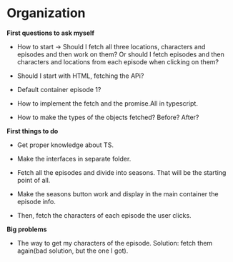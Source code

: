 # Organization

**First questions to ask myself**

* How to start -> Should I fetch all three locations, characters and episodes and then work on them?
Or should I fetch episodes and then characters and locations from each episode when clicking on them?

* Should I start with HTML, fetching the APi? 

* Default container episode 1? 

* How to implement the fetch and the promise.All in typescript. 

* How to make the types of the objects fetched? Before? After?


**First things to do**

* Get proper knowledge about TS.

* Make the interfaces in separate folder.

* Fetch all the episodes and divide into seasons. That will be the starting point of all. 

* Make the seasons button work and display in the main container the episode info.

* Then, fetch the characters of each episode the user clicks. 

**Big problems**

*  The way to get my characters of the episode. Solution: fetch them again(bad solution, but the one I got).